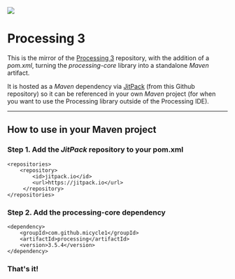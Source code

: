 [![](https://jitpack.io/v/micycle1/processing.svg)](https://jitpack.io/#micycle1/processing)

Processing 3
==========

This is the mirror of the [Processing 3](https://github.com/processing/processing) repository, with the addition of a *pom.xml*, turning the _processing-core_ library into a standalone *Maven* artifact.

It is hosted as a *Maven* dependency via [JitPack](https://jitpack.io/#micycle1/processing-core-4) (from this Github repository) so it can be referenced in your own *Maven* project (for when you want to use the Processing library outside of the Processing IDE).

---

## How to use in your Maven project

### Step 1. Add the *JitPack* repository to your pom.xml

```
<repositories>
    <repository>
        <id>jitpack.io</id>
        <url>https://jitpack.io</url>
     </repository>
</repositories>
  ```
  ### Step 2. Add the processing-core dependency

  ```
<dependency>
	  <groupId>com.github.micycle1</groupId>
	  <artifactId>processing</artifactId>
	  <version>3.5.4</version>
</dependency>
  ```

### **That's it!**
